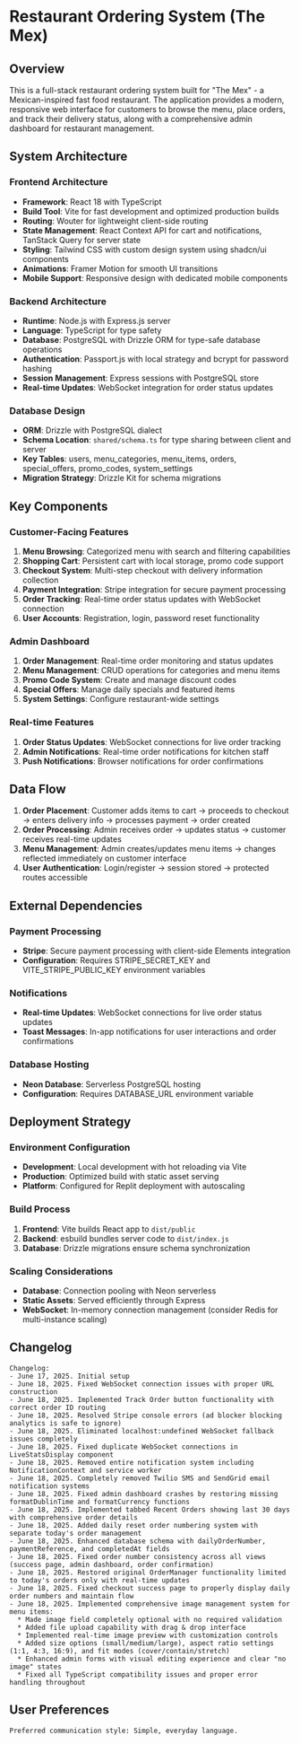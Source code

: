 # Restaurant Ordering System (The Mex)

## Overview

This is a full-stack restaurant ordering system built for "The Mex" - a Mexican-inspired fast food restaurant. The application provides a modern, responsive web interface for customers to browse the menu, place orders, and track their delivery status, along with a comprehensive admin dashboard for restaurant management.

## System Architecture

### Frontend Architecture
- **Framework**: React 18 with TypeScript
- **Build Tool**: Vite for fast development and optimized production builds
- **Routing**: Wouter for lightweight client-side routing
- **State Management**: React Context API for cart and notifications, TanStack Query for server state
- **Styling**: Tailwind CSS with custom design system using shadcn/ui components
- **Animations**: Framer Motion for smooth UI transitions
- **Mobile Support**: Responsive design with dedicated mobile components

### Backend Architecture
- **Runtime**: Node.js with Express.js server
- **Language**: TypeScript for type safety
- **Database**: PostgreSQL with Drizzle ORM for type-safe database operations
- **Authentication**: Passport.js with local strategy and bcrypt for password hashing
- **Session Management**: Express sessions with PostgreSQL store
- **Real-time Updates**: WebSocket integration for order status updates

### Database Design
- **ORM**: Drizzle with PostgreSQL dialect
- **Schema Location**: `shared/schema.ts` for type sharing between client and server
- **Key Tables**: users, menu_categories, menu_items, orders, special_offers, promo_codes, system_settings
- **Migration Strategy**: Drizzle Kit for schema migrations

## Key Components

### Customer-Facing Features
1. **Menu Browsing**: Categorized menu with search and filtering capabilities
2. **Shopping Cart**: Persistent cart with local storage, promo code support
3. **Checkout System**: Multi-step checkout with delivery information collection
4. **Payment Integration**: Stripe integration for secure payment processing
5. **Order Tracking**: Real-time order status updates with WebSocket connection
6. **User Accounts**: Registration, login, password reset functionality

### Admin Dashboard
1. **Order Management**: Real-time order monitoring and status updates
2. **Menu Management**: CRUD operations for categories and menu items
3. **Promo Code System**: Create and manage discount codes
4. **Special Offers**: Manage daily specials and featured items
5. **System Settings**: Configure restaurant-wide settings

### Real-time Features
1. **Order Status Updates**: WebSocket connections for live order tracking
2. **Admin Notifications**: Real-time order notifications for kitchen staff
3. **Push Notifications**: Browser notifications for order confirmations

## Data Flow

1. **Order Placement**: Customer adds items to cart → proceeds to checkout → enters delivery info → processes payment → order created
2. **Order Processing**: Admin receives order → updates status → customer receives real-time updates
3. **Menu Management**: Admin creates/updates menu items → changes reflected immediately on customer interface
4. **User Authentication**: Login/register → session stored → protected routes accessible

## External Dependencies

### Payment Processing
- **Stripe**: Secure payment processing with client-side Elements integration
- **Configuration**: Requires STRIPE_SECRET_KEY and VITE_STRIPE_PUBLIC_KEY environment variables

### Notifications
- **Real-time Updates**: WebSocket connections for live order status updates
- **Toast Messages**: In-app notifications for user interactions and order confirmations

### Database Hosting
- **Neon Database**: Serverless PostgreSQL hosting
- **Configuration**: Requires DATABASE_URL environment variable

## Deployment Strategy

### Environment Configuration
- **Development**: Local development with hot reloading via Vite
- **Production**: Optimized build with static asset serving
- **Platform**: Configured for Replit deployment with autoscaling

### Build Process
1. **Frontend**: Vite builds React app to `dist/public`
2. **Backend**: esbuild bundles server code to `dist/index.js`
3. **Database**: Drizzle migrations ensure schema synchronization

### Scaling Considerations
- **Database**: Connection pooling with Neon serverless
- **Static Assets**: Served efficiently through Express
- **WebSocket**: In-memory connection management (consider Redis for multi-instance scaling)

## Changelog

```
Changelog:
- June 17, 2025. Initial setup
- June 18, 2025. Fixed WebSocket connection issues with proper URL construction
- June 18, 2025. Implemented Track Order button functionality with correct order ID routing
- June 18, 2025. Resolved Stripe console errors (ad blocker blocking analytics is safe to ignore)
- June 18, 2025. Eliminated localhost:undefined WebSocket fallback issues completely
- June 18, 2025. Fixed duplicate WebSocket connections in LiveStatsDisplay component
- June 18, 2025. Removed entire notification system including NotificationContext and service worker
- June 18, 2025. Completely removed Twilio SMS and SendGrid email notification systems
- June 18, 2025. Fixed admin dashboard crashes by restoring missing formatDublinTime and formatCurrency functions
- June 18, 2025. Implemented tabbed Recent Orders showing last 30 days with comprehensive order details
- June 18, 2025. Added daily reset order numbering system with separate today's order management
- June 18, 2025. Enhanced database schema with dailyOrderNumber, paymentReference, and completedAt fields
- June 18, 2025. Fixed order number consistency across all views (success page, admin dashboard, order confirmation)
- June 18, 2025. Restored original OrderManager functionality limited to today's orders only with real-time updates
- June 18, 2025. Fixed checkout success page to properly display daily order numbers and maintain flow
- June 18, 2025. Implemented comprehensive image management system for menu items:
  * Made image field completely optional with no required validation
  * Added file upload capability with drag & drop interface
  * Implemented real-time image preview with customization controls
  * Added size options (small/medium/large), aspect ratio settings (1:1, 4:3, 16:9), and fit modes (cover/contain/stretch)
  * Enhanced admin forms with visual editing experience and clear "no image" states
  * Fixed all TypeScript compatibility issues and proper error handling throughout
```

## User Preferences

```
Preferred communication style: Simple, everyday language.
```
